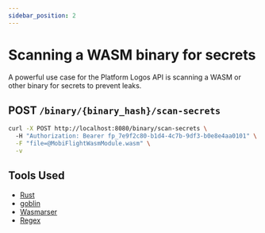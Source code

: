 ```yaml
---
sidebar_position: 2
---
```


# Scanning a WASM binary for secrets

A powerful use case for the Platform Logos API is scanning a WASM or other binary for secrets to prevent leaks. 

## POST `/binary/{binary_hash}/scan-secrets`

```bash
curl -X POST http://localhost:8080/binary/scan-secrets \    
  -H "Authorization: Bearer fp_7e9f2c80-b1d4-4c7b-9df3-b0e8e4aa0101" \
  -F "file=@MobiFlightWasmModule.wasm" \
  -v
```

## Tools Used

- [Rust](https://www.rust-lang.org/)
- [goblin](https://docs.rs/goblin/latest/goblin/)
- [Wasmarser](https://docs.rs/wasmparser/latest/wasmparser/)
- [Regex](https://docs.rs/regex/latest/regex/)
